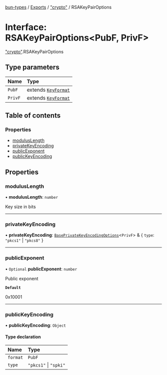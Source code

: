[bun-types](https://github.com/oven-sh/bun-types/blob/master/api-docs/README.md) / [Exports](https://github.com/oven-sh/bun-types/blob/master/api-docs/modules.md) / ["crypto"](https://github.com/oven-sh/bun-types/blob/master/api-docs/modules/crypto_.md) / RSAKeyPairOptions

# Interface: RSAKeyPairOptions<PubF, PrivF\>

["crypto"](https://github.com/oven-sh/bun-types/blob/master/api-docs/modules/crypto_.md).RSAKeyPairOptions

## Type parameters

| Name | Type |
| :------ | :------ |
| `PubF` | extends [`KeyFormat`](https://github.com/oven-sh/bun-types/blob/master/api-docs/modules/crypto_.md#keyformat) |
| `PrivF` | extends [`KeyFormat`](https://github.com/oven-sh/bun-types/blob/master/api-docs/modules/crypto_.md#keyformat) |

## Table of contents

### Properties

- [modulusLength](https://github.com/oven-sh/bun-types/blob/master/api-docs/interfaces/crypto_.RSAKeyPairOptions.md#moduluslength)
- [privateKeyEncoding](https://github.com/oven-sh/bun-types/blob/master/api-docs/interfaces/crypto_.RSAKeyPairOptions.md#privatekeyencoding)
- [publicExponent](https://github.com/oven-sh/bun-types/blob/master/api-docs/interfaces/crypto_.RSAKeyPairOptions.md#publicexponent)
- [publicKeyEncoding](https://github.com/oven-sh/bun-types/blob/master/api-docs/interfaces/crypto_.RSAKeyPairOptions.md#publickeyencoding)

## Properties

### modulusLength

• **modulusLength**: `number`

Key size in bits

___

### privateKeyEncoding

• **privateKeyEncoding**: [`BasePrivateKeyEncodingOptions`](https://github.com/oven-sh/bun-types/blob/master/api-docs/interfaces/crypto_.BasePrivateKeyEncodingOptions.md)<`PrivF`\> & { `type`: ``"pkcs1"`` \| ``"pkcs8"``  }

___

### publicExponent

• `Optional` **publicExponent**: `number`

Public exponent

**`Default`**

0x10001

___

### publicKeyEncoding

• **publicKeyEncoding**: `Object`

#### Type declaration

| Name | Type |
| :------ | :------ |
| `format` | `PubF` |
| `type` | ``"pkcs1"`` \| ``"spki"`` |
